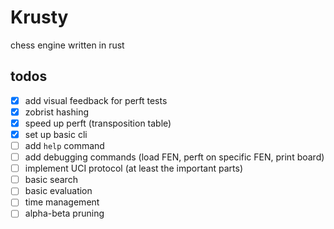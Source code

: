 # Krusty

chess engine written in rust

## todos

- [x] add visual feedback for perft tests
- [x] zobrist hashing
- [x] speed up perft (transposition table)
- [x] set up basic cli
- [ ] add `help` command
- [ ] add debugging commands (load FEN, perft on specific FEN, print board)
- [ ] implement UCI protocol (at least the important parts)
- [ ] basic search
- [ ] basic evaluation
- [ ] time management
- [ ] alpha-beta pruning
